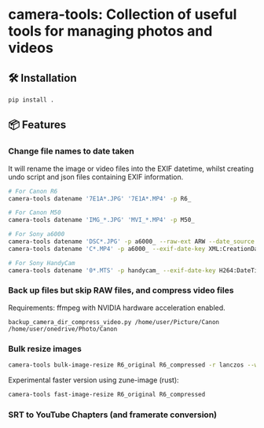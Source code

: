 # camera-tools: Collection of useful tools for managing photos and videos

## 🛠️ Installation

```
pip install .
```

## 📦 Features
### Change file names to date taken

It will rename the image or video files into the EXIF datetime, whilst creating undo script and json files containing EXIF information.

```bash
# For Canon R6
camera-tools datename '7E1A*.JPG' '7E1A*.MP4' -p R6_

# For Canon M50
camera-tools datename 'IMG_*.JPG' 'MVI_*.MP4' -p M50_

# For Sony a6000
camera-tools datename 'DSC*.JPG' -p a6000_ --raw-ext ARW --date_source file_modified
camera-tools datename 'C*.MP4' -p a6000_ --exif-date-key XML:CreationDateValue --exif-date-format "%Y:%m:%d %H:%M:%S%z"

# For Sony HandyCam
camera-tools datename '0*.MTS' -p handycam_ --exif-date-key H264:DateTimeOriginal --exif-date-format "%Y:%m:%d %H:%M:%S%z"
```

### Back up files but skip RAW files, and compress video files

Requirements: ffmpeg with NVIDIA hardware acceleration enabled.

`backup_camera_dir_compress_video.py /home/user/Picture/Canon /home/user/onedrive/Photo/Canon`



### Bulk resize images

```bash
camera-tools bulk-image-resize R6_original R6_compressed -r lanczos --watermark
```

Experimental faster version using zune-image (rust):

```bash
camera-tools fast-image-resize R6_original R6_compressed
```

### SRT to YouTube Chapters (and framerate conversion)

